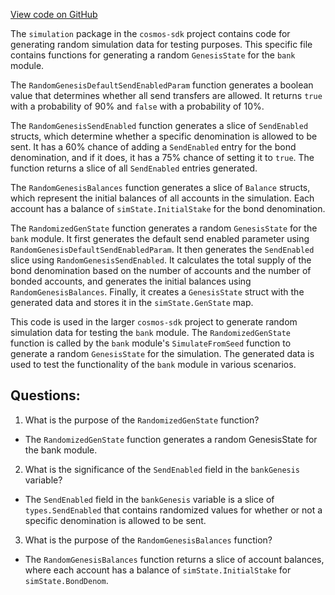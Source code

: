 [View code on GitHub](https://github.com/cosmos/cosmos-sdk.git/x/bank/simulation/genesis.go)

The `simulation` package in the `cosmos-sdk` project contains code for generating random simulation data for testing purposes. This specific file contains functions for generating a random `GenesisState` for the `bank` module. 

The `RandomGenesisDefaultSendEnabledParam` function generates a boolean value that determines whether all send transfers are allowed. It returns `true` with a probability of 90% and `false` with a probability of 10%.

The `RandomGenesisSendEnabled` function generates a slice of `SendEnabled` structs, which determine whether a specific denomination is allowed to be sent. It has a 60% chance of adding a `SendEnabled` entry for the bond denomination, and if it does, it has a 75% chance of setting it to `true`. The function returns a slice of all `SendEnabled` entries generated.

The `RandomGenesisBalances` function generates a slice of `Balance` structs, which represent the initial balances of all accounts in the simulation. Each account has a balance of `simState.InitialStake` for the bond denomination.

The `RandomizedGenState` function generates a random `GenesisState` for the `bank` module. It first generates the default send enabled parameter using `RandomGenesisDefaultSendEnabledParam`. It then generates the `SendEnabled` slice using `RandomGenesisSendEnabled`. It calculates the total supply of the bond denomination based on the number of accounts and the number of bonded accounts, and generates the initial balances using `RandomGenesisBalances`. Finally, it creates a `GenesisState` struct with the generated data and stores it in the `simState.GenState` map.

This code is used in the larger `cosmos-sdk` project to generate random simulation data for testing the `bank` module. The `RandomizedGenState` function is called by the `bank` module's `SimulateFromSeed` function to generate a random `GenesisState` for the simulation. The generated data is used to test the functionality of the `bank` module in various scenarios.
## Questions: 
 1. What is the purpose of the `RandomizedGenState` function?
- The `RandomizedGenState` function generates a random GenesisState for the bank module.

2. What is the significance of the `SendEnabled` field in the `bankGenesis` variable?
- The `SendEnabled` field in the `bankGenesis` variable is a slice of `types.SendEnabled` that contains randomized values for whether or not a specific denomination is allowed to be sent.

3. What is the purpose of the `RandomGenesisBalances` function?
- The `RandomGenesisBalances` function returns a slice of account balances, where each account has a balance of `simState.InitialStake` for `simState.BondDenom`.